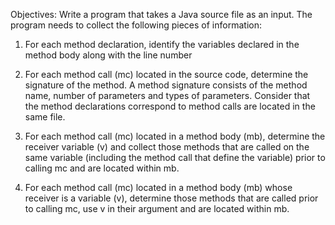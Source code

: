 Objectives:
Write a program that takes a Java source file as an input. The
program needs to collect the following pieces of information:

1. For each method declaration, identify the variables
declared in the method body along with the line number


2. For each method call (mc) located in the source code,
determine the signature of the method. A method signature
consists of the method name, number of parameters and types
of parameters. Consider that the method declarations
correspond to method calls are located in the same file.


3. For each method call (mc) located in a method body
(mb), determine the receiver variable (v) and collect
those methods that are called on the same variable
(including the method call that define the variable)
prior to calling mc and are located within mb. 

4. For each method call (mc) located in a method body (mb)
whose receiver is a variable (v), determine those methods
that are called prior to calling mc, use v in their
argument and are located within mb. 
